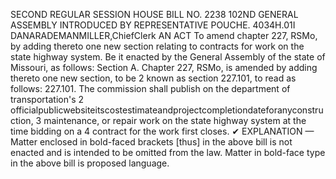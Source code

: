 SECOND REGULAR SESSION
HOUSE BILL NO. 2238
102ND GENERAL ASSEMBLY
INTRODUCED BY REPRESENTATIVE POUCHE.
4034H.01I DANARADEMANMILLER,ChiefClerk
AN ACT
To amend chapter 227, RSMo, by adding thereto one new section relating to contracts for
work on the state highway system.
Be it enacted by the General Assembly of the state of Missouri, as follows:
Section A. Chapter 227, RSMo, is amended by adding thereto one new section, to be
2 known as section 227.101, to read as follows:
227.101. The commission shall publish on the department of transportation's
2 officialpublicwebsiteitscostestimateandprojectcompletiondateforanyconstruction,
3 maintenance, or repair work on the state highway system at the time bidding on a
4 contract for the work first closes.
✔
EXPLANATION — Matter enclosed in bold-faced brackets [thus] in the above bill is not enacted and is
intended to be omitted from the law. Matter in bold-face type in the above bill is proposed language.